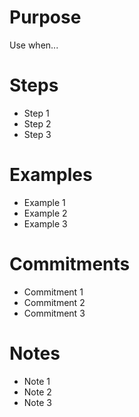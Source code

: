 Purpose
=======

Use when...

Steps
=====

* Step 1
* Step 2
* Step 3

Examples
========

* Example 1
* Example 2
* Example 3

Commitments
===========

* Commitment 1
* Commitment 2
* Commitment 3

Notes
=====

* Note 1
* Note 2
* Note 3

